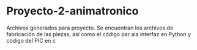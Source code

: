 # Proyecto-2-animatronico
Archivos generados para proyecto. 
Se encuentran los archivos de fabricación de las piezas, así como el código par ala interfaz en Python y código del PIC en c
